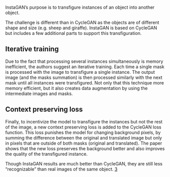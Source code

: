 

<!--
 * @version:
 * @Author:  StevenJokess https://github.com/StevenJokess
 * @Date: 2020-10-17 17:24:28
 * @LastEditors:  StevenJokess https://github.com/StevenJokess
 * @LastEditTime: 2020-10-17 17:30:07
 * @Description:
 * @TODO::
 * @Reference:
-->

InstaGAN’s purpose is to transfigure instances of an object into another object.

The challenge is different than in CycleGAN as the objects are of different shape and size (e.g. sheep and giraffe). InstaGAN is based on CycleGAN but includes a few additional parts to support this transfiguration.



## Iterative training

Due to the fact that processing several instances simultaneously is memory inefficient, the authors suggest an iterative training. Each time a single mask is processed with the image to transfigure a single instance. The output image (and the masks summation) is then processed similarly with the next mask until all instances were transfigured. Not only that this technique more memory efficient, but it also creates data augmentation by using the intermediate images and masks.

## Context preserving loss

Finally, to incentivize the model to transfigure the instances but not the rest of the image, a new context preserving loss is added to the CycleGAN loss function. This loss punishes the model for changing background pixels, by summing the difference between the original and translated image but only in pixels that are outside of both masks (original and translated). The paper shows that the new loss preserves the background better and also improves the quality of the transfigured instance.


Though InstaGAN results are much better than CycleGAN, they are still less “recognizable” than real images of the same object.  [3]


[1]: https://arxiv.org/abs/1812.10889
[2]: https://github.com/sangwoomo/instagan/
[3]: https://www.lyrn.ai/2019/01/07/instagan-instance-aware-image-to-image-translation/
